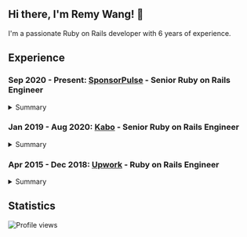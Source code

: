 ## Hi there, I'm Remy Wang! 👋

I'm a passionate Ruby on Rails developer with 6 years of experience.

## Experience

### Sep 2020 - Present: [SponsorPulse](https://sponsorpulseimi.com) - Senior Ruby on Rails Engineer

<details>
  <summary>Summary</summary>
  I had an opportunity to work on small teams to develop the products and features to make SponsorPulse Operate. I worked collaboratively with the product development team in designing new features and enhancing the current product.
  
  <details>
    <summary>Tech Stack</summary>
    <ul>
      <li>
        <a href="https://github.com/ruby">
          <img src="https://avatars.githubusercontent.com/u/210414?s=20&v=4" /> Ruby
        </a>
      </li>
      <li>
        <a href="https://github.com/rails">
          <img src="https://avatars.githubusercontent.com/u/4223?s=20&v=4" /> Rails
        </a>
      </li>
      <li>
        <a href="https://github.com/facebook/react">
          <img src="https://avatars.githubusercontent.com/u/6412038?s=20&v=4" /> ReactJS
        </a>
      </li>
      <li>
        <a href="https://github.com/postgres">
          <img src="https://avatars.githubusercontent.com/u/177543?s=20&v=4" /> PostgreSQL
        </a>
      </li>
      <li>
        <a href="https://github.com/redis">
          <img src="https://avatars.githubusercontent.com/u/1529926?s=20&v=4" /> Redis
        </a>
      </li>
      <li>
        <a href="https://github.com/memcached">
          <img src="https://avatars.githubusercontent.com/u/41836?s=20&v=4" /> memcached
        </a>
      </li>
      <li>
        <a href="https://github.com/elastic">
          <img src="https://avatars.githubusercontent.com/u/6764390?s=20&v=4" /> ElasticSearch
        </a>
      </li>
      <li>
        <a href="https://github.com/webpack">
          <img src="https://avatars.githubusercontent.com/u/2105791?s=20&v=4" /> webpack
        </a>
      </li>
      <li>
        <a href="https://github.com/webflow">
          <img src="https://avatars.githubusercontent.com/u/1229663?s=20&v=4" /> Webflow
        </a>
      </li>
    </ul>
  </details>
  
  <details>
    <summary>Platform</summary>
    <ul>
      <li>
        <a href="https://github.com/docker">
          <img src="https://avatars.githubusercontent.com/u/5429470?s=20&v=4" /> Docker
        </a>
      </li>
      <li>
        <a href="https://github.com/heroku">
          <img src="https://avatars.githubusercontent.com/u/23211?s=20&v=4" /> Heroku
        </a>
      </li>
      <li>
        <a href="https://github.com/aws">
          <img src="https://avatars.githubusercontent.com/u/2232217?s=20&v=4" /> AWS
        </a>
      </li>
      <li>
        <a href="https://github.com/azure">
          <img src="https://avatars.githubusercontent.com/u/6844498?s=20&v=4" /> Azure
        </a>
      </li>
      </ul>
  </details>
  
  <details>
    <summary>Telemetry</summary>
    <ul>
      <li>
        <a href="https://github.com/fullstorydev">
          <img src="https://avatars.githubusercontent.com/u/33756472?s=20&v=4" /> FullStory
        </a>
      </li>
      <li>
        <a href="https://github.com/sentry">
          <img src="https://avatars.githubusercontent.com/u/1396951?s=20&v=4" /> Sentry
        </a>
      </li>
      <li>
        <a href="https://github.com/logdna">
          <img src="https://avatars.githubusercontent.com/u/17461937?s=20&v=4" /> LogDNA
        </a>
      </li>
    </ul>
  </details>
  
  <details>
    <summary>Integrations</summary>
    <ul>
      <li>
        <a href="https://github.com/googleanalytics">
          <img src="https://avatars.githubusercontent.com/u/4327788?s=20&v=4" /> Google Analytics
        </a>
      </li>
      <li>
        <a href="https://github.com/amplitude">
          <img src="https://avatars.githubusercontent.com/u/2291562?s=20&v=4" /> Amplitude Analytics
        </a>
      </li>
      <li>
        <a href="https://github.com/segmentio">
          <img src="https://avatars.githubusercontent.com/u/819518?s=20&v=4" /> Segment
        </a>
      </li>
      <li>
        <a href="https://github.com/hubspot">
          <img src="https://avatars.githubusercontent.com/u/326419?s=20&v=4" /> HubSpot
        </a>
      </li>
      <li>
        <a href="https://github.com/twilio">
          <img src="https://avatars.githubusercontent.com/u/109142?s=20&v=4" /> Twilio
        </a>
      </li>
      <li>
        <a href="https://github.com/stripe">
          <img src="https://avatars.githubusercontent.com/u/856813?s=20&v=4" /> Stripe
        </a>
      </li>
    </ul>
  </details>
</details>

### Jan 2019 - Aug 2020: [Kabo](https://www.kabo.co) - Senior Ruby on Rails Engineer

<details>
  <summary>Summary</summary>
  I worked on full-cycle product development and influence the team's standards for high-quality code, testing, and patterns. I fully participate in agile rituals drawing from experience to find best practices with the team.
  
  <details>
    <summary>Tech Stack</summary>
      <ul>
        <li>
          <a href="https://github.com/ruby">
            <img src="https://avatars.githubusercontent.com/u/210414?s=20&v=4" /> Ruby
          </a>
        </li>
        <li>
          <a href="https://github.com/rails">
            <img src="https://avatars.githubusercontent.com/u/4223?s=20&v=4" /> Rails
          </a>
        </li>
        <li>
          <a href="https://github.com/postgres">
            <img src="https://avatars.githubusercontent.com/u/177543?s=20&v=4" /> PostgreSQL
          </a>
        </li>
        <li>
          <a href="https://github.com/redis">
            <img src="https://avatars.githubusercontent.com/u/1529926?s=20&v=4" /> Redis
          </a>
        </li>
        <li>
          <a href="https://github.com/hotwired/">
            <img src="https://avatars.githubusercontent.com/u/75388917?s=20&v=4" /> Hotwire
          </a>
        </li>
        <li>
          <a href="https://github.com/webflow">
            <img src="https://avatars.githubusercontent.com/u/1229663?s=20&v=4" /> Webflow
          </a>
        </li>
      </ul>
  </details>
  
  <details>
    <summary>Platform</summary>
      <ul>
        <li>
          <a href="https://github.com/kubernetes">
            <img src="https://avatars.githubusercontent.com/u/13629408?s=20&v=4" /> Kubernetes
          </a>
        </li>
        <li>
          <a href="https://github.com/heroku">
            <img src="https://avatars.githubusercontent.com/u/23211?s=20&v=4" /> Heroku
          </a>
        </li>
        <li>
          <a href="https://github.com/aws">
            <img src="https://avatars.githubusercontent.com/u/2232217?s=20&v=4" /> AWS
          </a>
        </li>
      </ul>
  </details>
  
  <details>
    <summary>Telemetry</summary>
      <ul>
        <li>
          <a href="https://github.com/microsoft/clarity">
            <img src="https://avatars.githubusercontent.com/u/6154722?s=20&v=4" /> Microsoft Clarity
          </a>
        </li>
        <li>
          <a href="https://github.com/sentry">
            <img src="https://avatars.githubusercontent.com/u/1396951?s=20&v=4" /> Sentry
          </a>
        </li>
        <li>
          <a href="https://github.com/datadog">
            <img src="https://avatars.githubusercontent.com/u/365230?s=20&v=4" /> DataDog
          </a>
        </li>
        <li>
          <a href="https://github.com/logdna">
            <img src="https://avatars.githubusercontent.com/u/17461937?s=20&v=4" /> LogDNA
          </a>
        </li>
      </ul>
  </details>
  
  <details>
    <summary>Integrations</summary>
      <ul>
        <li>
          <a href="https://github.com/chargebee">
            <img src="https://avatars.githubusercontent.com/u/539100?s=20&v=4" /> ChargeBee
          </a>
        </li>
        <li>
          <a href="https://github.com/facebook">
            <img src="https://avatars.githubusercontent.com/u/69631?s=20&v=4" /> Facebook
          </a>
        </li>
        <li>
          <a href="https://github.com/twitter">
            <img src="https://avatars.githubusercontent.com/u/50278?s=20&v=4" /> Twitter
          </a>
        </li>
        <li>
          <a href="https://github.com/googleanalytics">
            <img src="https://avatars.githubusercontent.com/u/4327788?s=20&v=4" /> Google Analytics
          </a>
        </li>
      </ul>
  </details>
</details>

### Apr 2015 - Dec 2018: [Upwork](https://upwork.com) - Ruby on Rails Engineer

<details>
  <summary>Summary</summary>
  I started my web development career as a freelancer on Upwork. I built several applications from small scale to large scale in various industries including eCommerce, healthcare,  travel.

  <details>
    <summary>Tech Stack</summary>
      <ul>
        <li>
          <a href="https://github.com/ruby">
            <img src="https://avatars.githubusercontent.com/u/210414?s=20&v=4" /> Ruby
          </a>
        </li>
        <li>
          <a href="https://github.com/rails">
            <img src="https://avatars.githubusercontent.com/u/4223?s=20&v=4" /> Rails
          </a>
        </li>
        <li>
          <a href="https://github.com/php">
            <img src="https://avatars.githubusercontent.com/u/25158?s=20&v=4" /> PHP
          </a>
        </li>
        <li>
          <a href="https://github.com/laravel">
            <img src="https://avatars.githubusercontent.com/u/958072?s=20&v=4" /> Laravel
          </a>
        </li>
        <li>
          <a href="https://github.com/nodejs">
            <img src="https://avatars.githubusercontent.com/u/9950313?s=20&v=4" /> NodeJS
          </a>
        </li>
        <li>
          <a href="https://github.com/facebook/react">
            <img src="https://avatars.githubusercontent.com/u/6412038?s=20&v=4" /> ReactJS
          </a>
        </li>
        <li>
          <a href="https://github.com/vuejs">
            <img src="https://avatars.githubusercontent.com/u/6128107?s=20&v=4" /> VueJS
          </a>
        </li>
        <li>
          <a href="https://github.com/angular">
            <img src="https://avatars.githubusercontent.com/u/139426?s=20&v=4" /> AngularJS
          </a>
        </li>
        <li>
          <a href="https://github.com/golang">
            <img src="https://avatars.githubusercontent.com/u/4314092?s=20&v=4" /> GoLang
          </a>
        </li>
        <li>
          <a href="https://github.com/postgres">
            <img src="https://avatars.githubusercontent.com/u/177543?s=20&v=4" /> PostgreSQL
          </a>
        </li>
        <li>
          <a href="https://github.com/mysql">
            <img src="https://avatars.githubusercontent.com/u/2452804?s=20&v=4" /> MySQL
          </a>
        </li>
        <li>
          <a href="https://github.com/apache">
            <img src="https://avatars.githubusercontent.com/u/47359?s=20&v=4" /> CassandraDB
          </a>
        </li>
        <li>
          <a href="https://github.com/redis">
            <img src="https://avatars.githubusercontent.com/u/1529926?s=20&v=4" /> Redis
          </a>
        </li>
      </ul>
  </details>
  
  <details>
    <summary>Platform</summary>
      <ul>
        <li>
          <a href="https://github.com/kubernetes">
            <img src="https://avatars.githubusercontent.com/u/13629408?s=20&v=4" /> Kubernetes
          </a>
        </li>
        <li>
          <a href="https://github.com/heroku">
            <img src="https://avatars.githubusercontent.com/u/23211?s=20&v=4" /> Heroku
          </a>
        </li>
        <li>
          <a href="https://github.com/aws">
            <img src="https://avatars.githubusercontent.com/u/2232217?s=20&v=4" /> AWS
          </a>
        </li>
        <li>
          <a href="https://github.com/googlecloudplatform">
            <img src="https://avatars.githubusercontent.com/u/2810941?s=20&v=4" /> Google Cloud Platform
          </a>
        </li>
        <li>
          <a href="https://github.com/jenkinsci">
            <img src="https://avatars.githubusercontent.com/u/107424?s=20&v=4" /> Jenkins
          </a>
        </li>
        <li>
          <a href="https://github.com/atlassian">
            <img src="https://avatars.githubusercontent.com/u/168166?s=20&v=4" /> Bamboo
          </a>
        </li>
      </ul>
  </details>
  
  <details>
    <summary>Telemetry</summary>
      <ul>
        <li>
          <a href="https://github.com/newrelic">
            <img src="https://avatars.githubusercontent.com/u/31739?s=20&v=4" /> NewRelic
          </a>
        </li>
        <li>
          <a href="https://github.com/victorops">
            <img src="https://avatars.githubusercontent.com/u/3174283?s=20&v=4" /> VictorOps
          </a>
        </li>
        <li>
          <a href="https://github.com/sumologic">
            <img src="https://avatars.githubusercontent.com/u/963817?s=20&v=4" /> SumoLogic
          </a>
        </li>
      </ul>
  </details>
  
  <details>
    <summary>Integrations</summary>
      <ul>
        <li>
          <a href="https://github.com/twilio">
            <img src="https://avatars.githubusercontent.com/u/109142?s=20&v=4" /> Twilio
          </a>
        </li>
        <li>
          <a href="https://github.com/zapier">
            <img src="https://avatars.githubusercontent.com/u/1261889?s=20&v=4" /> Zapier
          </a>
        </li>
        <li>
          <a href="https://github.com/kickserv">
            <img src="https://avatars.githubusercontent.com/u/155533?s=20&v=4" /> Kickserv
          </a>
        </li>
      </ul>
  </details>
</details>

## Statistics
![Profile views](https://gpvc.arturio.dev/remy727)
